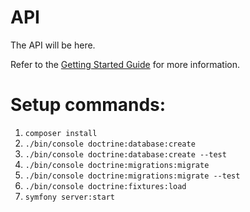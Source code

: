 # API

The API will be here.

Refer to the [Getting Started Guide](https://api-platform.com/docs/distribution) for more information.


# Setup commands:

1. `composer install`
1. `./bin/console doctrine:database:create`
1. `./bin/console doctrine:database:create --test`
1. `./bin/console doctrine:migrations:migrate`
1. `./bin/console doctrine:migrations:migrate --test`
1. `./bin/console doctrine:fixtures:load`
1. `symfony server:start`
